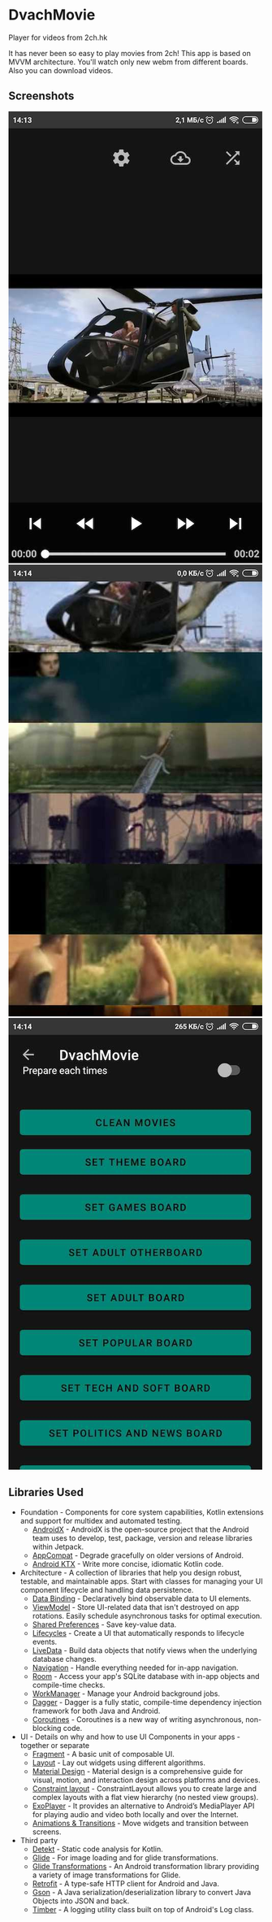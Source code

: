 # DvachMovie
Player for videos from 2ch.hk

It has never been so easy to play movies from 2сh!
This app is based on MVVM architecture.
You'll watch only new webm from different boards. 
Also you can download videos. 

Screenshots
-----------
![Player](screenshots/DvachMovie1.jpeg "DvachMovie player")
![List movies](screenshots/DvachMovie2.jpeg "List movies")
![Settings](screenshots/DvachMovie3.jpeg "Settings")

Libraries Used
--------------
* Foundation - Components for core system capabilities, Kotlin extensions and support for
  multidex and automated testing.
  * [AndroidX][1] - AndroidX is the open-source project that the Android team uses to develop, 
  test, package, version and release libraries within Jetpack.
  * [AppCompat][2] - Degrade gracefully on older versions of Android.
  * [Android KTX][3] - Write more concise, idiomatic Kotlin code.
* Architecture - A collection of libraries that help you design robust, testable, and
  maintainable apps. Start with classes for managing your UI component lifecycle and handling data
  persistence.
  * [Data Binding][101] - Declaratively bind observable data to UI elements.
  * [ViewModel][102] - Store UI-related data that isn't destroyed on app rotations. Easily schedule
     asynchronous tasks for optimal execution.
  * [Shared Preferences][103] - Save key-value data.
  * [Lifecycles][104] - Create a UI that automatically responds to lifecycle events.
  * [LiveData][105] - Build data objects that notify views when the underlying database changes.
  * [Navigation][106] - Handle everything needed for in-app navigation.
  * [Room][107] - Access your app's SQLite database with in-app objects and compile-time checks.
  * [WorkManager][108] - Manage your Android background jobs.
  * [Dagger][109] - Dagger is a fully static, compile-time dependency injection framework 
  for both Java and Android. 
  * [Coroutines][110] - Coroutines is a new way of writing asynchronous, non-blocking code. 
* UI - Details on why and how to use UI Components in your apps - together or separate
  * [Fragment][21] - A basic unit of composable UI.
  * [Layout][22] - Lay out widgets using different algorithms. 
  * [Material Design][23] - Material design is a comprehensive guide for visual, motion, 
  and interaction design across platforms and devices. 
  * [Constraint layout][24] - ConstraintLayout allows you to create large and complex 
  layouts with a flat view hierarchy (no nested view groups).
  * [ExoPlayer][25] - It provides an alternative to Android’s MediaPlayer API for 
  playing audio and video both locally and over the Internet.
  * [Animations & Transitions][26] - Move widgets and transition between screens.
* Third party
  * [Detekt][31] - Static code analysis for Kotlin.
  * [Glide][32] - For image loading and for glide transformations.
  * [Glide Transformations][33] - An Android transformation library providing 
  a variety of image transformations for Glide.
  * [Retrofit][35] - A type-safe HTTP client for Android and Java.
  * [Gson][36] - A Java serialization/deserialization library to convert Java Objects 
  into JSON and back.
  * [Timber][37] - A logging utility class built on top of Android's Log class.
  
[1]: https://developer.android.com/jetpack/androidx/
[2]: https://developer.android.com/topic/libraries/support-library/packages#v7-appcompat/
[3]: https://developer.android.com/kotlin/ktx

[101]: https://developer.android.com/topic/libraries/data-binding/
[102]: https://developer.android.com/topic/libraries/architecture/viewmodel/
[103]: https://developer.android.com/training/data-storage/shared-preferences/
[104]: https://developer.android.com/topic/libraries/architecture/lifecycle/
[105]: https://developer.android.com/topic/libraries/architecture/livedata/
[106]: https://developer.android.com/topic/libraries/architecture/navigation/
[107]: https://developer.android.com/topic/libraries/architecture/room/
[108]: https://developer.android.com/topic/libraries/architecture/workmanager/
[109]: https://google.github.io/dagger/
[110]: https://kotlinlang.org/docs/reference/coroutines-overview.html

[21]: https://developer.android.com/guide/components/fragments/
[22]: https://developer.android.com/guide/topics/ui/declaring-layout/
[23]: https://developer.android.com/guide/topics/ui/look-and-feel/
[24]: https://developer.android.com/training/constraint-layout/
[25]: https://developer.android.com/guide/topics/media/exoplayer/
[26]: https://developer.android.com/training/animation/

[31]: https://github.com/arturbosch/detekt
[32]: https://bumptech.github.io/glide/
[33]: https://github.com/wasabeef/glide-transformations/
[35]: https://square.github.io/retrofit/
[36]: https://github.com/google/gson/
[37]: https://github.com/JakeWharton/timber
